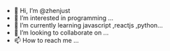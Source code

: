 - 👋 Hi, I’m @zhenjust
- 👀 I’m interested in programming ...
- 🌱 I’m currently learning javascript ,reactjs ,python...
- 💞️ I’m looking to collaborate on ...
- 📫 How to reach me ...

<!---
zhenjust/zhenjust is a ✨ special ✨ repository because its `README.md` (this file) appears on your GitHub profile.
You can click the Preview link to take a look at your changes.
--->

